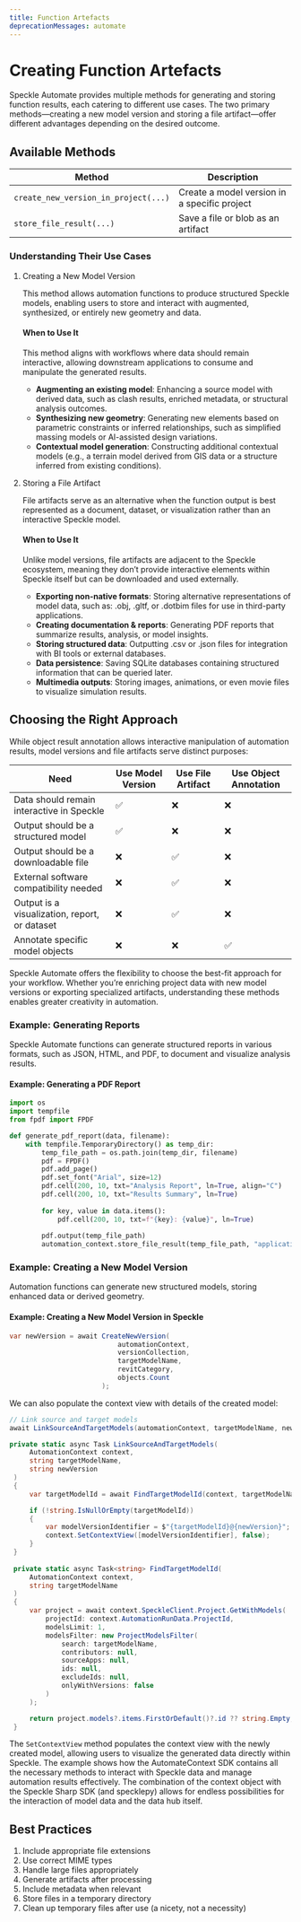 ```yaml
---
title: Function Artefacts
deprecationMessages: automate
---
```


<Banner />

# Creating Function Artefacts

Speckle Automate provides multiple methods for generating and storing function results, each catering to different use 
cases. The two primary methods—creating a new model version and storing a file artifact—offer different advantages 
depending on the desired outcome.

## Available Methods

| Method                               | Description                                  |
|--------------------------------------|----------------------------------------------|
| `create_new_version_in_project(...)` | Create a model version in a specific project |
| `store_file_result(...)`             | Save a file or blob as an artifact           |

### Understanding Their Use Cases
1. Creating a New Model Version

   This method allows automation functions to produce structured Speckle models, enabling users to store and interact with augmented, synthesized, or entirely new geometry and data.

   #### When to Use It
   This method aligns with workflows where data should remain interactive, allowing downstream applications to consume and manipulate the generated results.
   - **Augmenting an existing model**: Enhancing a source model with derived data, such as clash results, enriched metadata, or structural analysis outcomes.
   - **Synthesizing new geometry**: Generating new elements based on parametric constraints or inferred relationships, such as simplified massing models or AI-assisted design variations.
   - **Contextual model generation**: Constructing additional contextual models (e.g., a terrain model derived from GIS data or a structure inferred from existing conditions).
   


2. Storing a File Artifact

   File artifacts serve as an alternative when the function output is best represented as a document, dataset, or visualization rather than an interactive Speckle model.

   #### When to Use It
   Unlike model versions, file artifacts are adjacent to the Speckle ecosystem, meaning they don’t provide interactive elements within Speckle itself but can be downloaded and used externally.

   - **Exporting non-native formats**: Storing alternative representations of model data, such as:
.obj, .gltf, or .dotbim files for use in third-party applications.
   - **Creating documentation & reports**: Generating PDF reports that summarize results, analysis, or model insights.
   - **Storing structured data**: Outputting .csv or .json files for integration with BI tools or external databases.
   - **Data persistence**: Saving SQLite databases containing structured information that can be queried later.
   - **Multimedia outputs**: Storing images, animations, or even movie files to visualize simulation results.


## Choosing the Right Approach
While object result annotation allows interactive manipulation of automation results, model versions and file artifacts 
serve distinct purposes:

| Need                                          | Use Model Version | Use File Artifact | Use Object Annotation |
|-----------------------------------------------|-------------------|-------------------|-----------------------|
| Data should remain interactive in Speckle     | ✅                 | ❌                 | ❌                     |
| Output should be a structured model           | ✅                 | ❌                 | ❌                     |
| Output should be a downloadable file          | ❌                 | ✅                 | ❌                     |
| External software compatibility needed        | ❌                 | ✅                 | ❌                     |
| Output is a visualization, report, or dataset | ❌                 | ✅                 | ❌                     |
| Annotate specific model objects               | ❌                 | ❌                 | ✅                     |
   
Speckle Automate offers the flexibility to choose the best-fit approach for your workflow. Whether you’re enriching 
project data with new model versions or exporting specialized artifacts, understanding these methods enables greater 
creativity in automation.

### Example: Generating Reports

Speckle Automate functions can generate structured reports in various formats, such as JSON, HTML, and PDF, to document and visualize analysis results.

#### Example: Generating a PDF Report

```python
import os
import tempfile
from fpdf import FPDF

def generate_pdf_report(data, filename):
    with tempfile.TemporaryDirectory() as temp_dir:
        temp_file_path = os.path.join(temp_dir, filename)
        pdf = FPDF()
        pdf.add_page()
        pdf.set_font("Arial", size=12)
        pdf.cell(200, 10, txt="Analysis Report", ln=True, align="C")
        pdf.cell(200, 10, txt="Results Summary", ln=True)
        
        for key, value in data.items():
            pdf.cell(200, 10, txt=f"{key}: {value}", ln=True)
        
        pdf.output(temp_file_path)
        automation_context.store_file_result(temp_file_path, "application/pdf")
```

### Example: Creating a New Model Version

Automation functions can generate new structured models, storing enhanced data or derived geometry.

#### Example: Creating a New Model Version in Speckle

```csharp
var newVersion = await CreateNewVersion(
                           automationContext,
                           versionCollection,
                           targetModelName,
                           revitCategory,
                           objects.Count
                       );
```

We can also populate the context view with details of the created model:
```csharp
// Link source and target models
await LinkSourceAndTargetModels(automationContext, targetModelName, newVersion);
```

```csharp
private static async Task LinkSourceAndTargetModels(
     AutomationContext context,
     string targetModelName,
     string newVersion
 )
 {
     var targetModelId = await FindTargetModelId(context, targetModelName);

     if (!string.IsNullOrEmpty(targetModelId))
     {
         var modelVersionIdentifier = $"{targetModelId}@{newVersion}";
         context.SetContextView([modelVersionIdentifier], false);
     }
 }
 
 private static async Task<string> FindTargetModelId(
     AutomationContext context,
     string targetModelName
 )
 {
     var project = await context.SpeckleClient.Project.GetWithModels(
         projectId: context.AutomationRunData.ProjectId,
         modelsLimit: 1,
         modelsFilter: new ProjectModelsFilter(
             search: targetModelName,
             contributors: null,
             sourceApps: null,
             ids: null,
             excludeIds: null,
             onlyWithVersions: false
         )
     );

     return project.models?.items.FirstOrDefault()?.id ?? string.Empty;
 }
```

The `SetContextView` method populates the context view with the newly created model, allowing users to visualize the 
generated data directly within Speckle. The example shows how the AutomateContext SDK contains
all the necessary methods to interact with Speckle data and manage automation results effectively. The combination of the 
context object with the Speckle Sharp SDK (and specklepy) allows for endless possibilities for 
the interaction of model data and the data hub itself.

## Best Practices

1. Include appropriate file extensions
2. Use correct MIME types
3. Handle large files appropriately
4. Generate artifacts after processing
5. Include metadata when relevant
6. Store files in a temporary directory
7. Clean up temporary files after use (a nicety, not a necessity)

